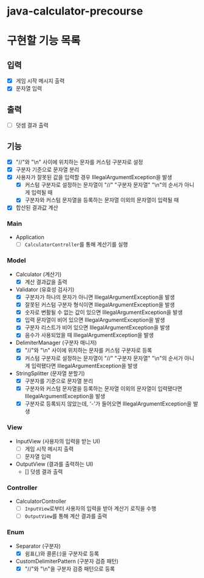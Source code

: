 # java-calculator-precourse

# 구현할 기능 목록

## 입력

- [X] 게임 시작 메시지 출력
- [X] 문자열 입력

## 출력

- [ ] 덧셈 결과 출력

## 기능

- [X] "//"와 "\n" 사이에 위치하는 문자를 커스텀 구분자로 설정
- [X] 구분자 기준으로 문자열 분리
- [X] 사용자가 잘못된 값을 입력할 경우 IllegalArgumentException을 발생
    - [X] 커스텀 구분자로 설정하는 문자열이 "//" "구분자 문자열" "\n"의 순서가 아니게 입력될 때
    - [X] 구분자와 커스텀 문자열을 등록하는 문자열 이외의 문자열이 입력될 때
- [X] 합산된 결과값 계산

### Main

- Application
    - [ ] `CalculatorController`를 통해 계산기를 실행

### Model

- Calculator (계산기)
    - [X] 계산 결과값을 출력
- Validator (유효성 검사기)
    - [X] 구분자가 하나의 문자가 아니면 IllegalArgumentException을 발생
    - [X] 잘못된 커스텀 구분자 형식이면 IllegalArgumentException을 발생
    - [X] 숫자로 변활될 수 없는 값이 있으면 IllegalArgumentException을 발생
    - [X] 입력 문자열이 비어 있으면 IllegalArgumentException을 발생
    - [X] 구분자 리스트가 비어 있으면 IllegalArgumentException을 발생
    - [X] 음수가 사용되었을 때 IllegalArgumentException을 발생
- DelimiterManager (구분자 매니저)
    - [X] "//"와 "\n" 사이에 위치하는 문자를 커스텀 구분자로 등록
    - [X] 커스텀 구분자로 설정하는 문자열이 "//" "구분자 문자열" "\n"의 순서가 아니게 입력됐다면 IllegalArgumentException을 발생
- StringSplitter (문자열 분할기)
    - [X] 구분자를 기준으로 문자열 분리
    - [X] 구분자와 커스텀 문자열을 등록하는 문자열 이외의 문자열이 입력됐다면 IllegalArgumentException을 발생
    - [X] 구분자로 등록되지 않았는데, '-'가 들어오면 IllegalArgumentException을 발생

### View

- InputView (사용자의 입력을 받는 UI)
    - [ ] 게임 시작 메시지 출력
    - [ ] 문자열 입력
- OutputView (결과를 출력하는 UI)
    - [] 덧셈 결과 출력

### Controller

- CalculatorController
    - [ ] `InputView`로부터 사용자의 입력을 받아 계산기 로직을 수행
    - [ ] `OutputView`를 통해 계산 결과를 출력

### Enum

- Separator (구분자)
    - [X] 쉼표(,)와 콜론(:)을 구분자로 등록
- CustomDelimiterPattern (구분자 검증 패턴)
    - [X] "//"와 "\n"을 구분자 검증 패턴으로 등록